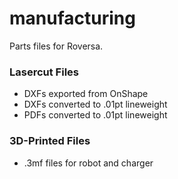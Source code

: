 # manufacturing
Parts files for Roversa.

### Lasercut Files
- DXFs exported from OnShape
- DXFs converted to .01pt lineweight
- PDFs converted to .01pt lineweight

### 3D-Printed Files
- .3mf files for robot and charger
